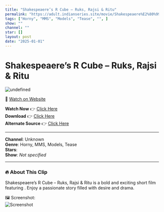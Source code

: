 ```yaml
---
title: "Shakespeaere’s R Cube – Ruks, Rajsi & Ritu"
permalink: "https://adult.indianseries.site/movie/Shakespeaere%E2%80%99s%20R%20Cube%20%E2%80%93%20Ruks%2C%20Rajsi%20%26%20Ritu"
tags: ["Horny", "MMS", "Models", "Tease", "", ]
show: ""
channel: ""
star: []
layout: post
date: "2025-01-01"
---
```


# Shakespeaere’s R Cube – Ruks, Rajsi & Ritu

![undefined](https://desisins.com/wp-content/uploads/2024/08/Ruks-Shakespeare-MMS-DesiSins.com_.jpg)

🔗 [Watch on Website](https://adult.indianseries.site/movie/Shakespeaere%E2%80%99s%20R%20Cube%20%E2%80%93%20Ruks%2C%20Rajsi%20%26%20Ritu)

**Watch Now** 👉 [Click Here](https://adult.indianseries.site/movie/Shakespeaere%E2%80%99s%20R%20Cube%20%E2%80%93%20Ruks%2C%20Rajsi%20%26%20Ritu)  
**Download** 👉 [Click Here](https://adult.indianseries.site/movie/Shakespeaere%E2%80%99s%20R%20Cube%20%E2%80%93%20Ruks%2C%20Rajsi%20%26%20Ritu)  
**Alternate Source** 👉 [Click Here](https://adult.indianseries.site/movie/Shakespeaere%E2%80%99s%20R%20Cube%20%E2%80%93%20Ruks%2C%20Rajsi%20%26%20Ritu)

---

**Channel**: Unknown  
**Genre**: Horny, MMS, Models, Tease  
**Stars**:   
**Show**: *Not specified*

---

### 🔥 About This Clip

Shakespeaere’s R Cube – Ruks, Rajsi & Ritu is a bold and exciting short film featuring . Enjoy a passionate story filled with desire and drama.
 
🖼️ Screenshot:  
![Screenshot](https://desisins.com/wp-content/uploads/2024/08/Ruks-Shakespeare-MMS-DesiSins.com_.jpg)
